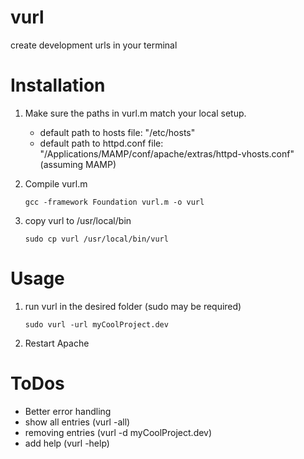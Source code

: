 vurl
====

create development urls in your terminal


# Installation

1. Make sure the paths in vurl.m match your local setup.<br>
    * default path to hosts file: "/etc/hosts"<br>
    * default path to httpd.conf file: "/Applications/MAMP/conf/apache/extras/httpd-vhosts.conf" (assuming MAMP)<br>

2. Compile vurl.m

    ```
    gcc -framework Foundation vurl.m -o vurl
    ```

2. copy vurl to /usr/local/bin

    ```
    sudo cp vurl /usr/local/bin/vurl
    ```

# Usage

1. run vurl in the desired folder (sudo may be required)

    ```
    sudo vurl -url myCoolProject.dev
    ```

2. Restart Apache


# ToDos

* Better error handling
* show all entries (vurl -all)
* removing entries (vurl -d myCoolProject.dev)
* add help (vurl -help)
